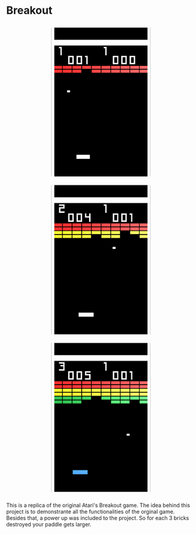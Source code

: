 # Breakout


<p align="center">
<img src="https://raw.githubusercontent.com/brunosdecampos/Unity-Breakout/master/Assets/Previews/preview1.png" width="265" hspace="10" vspace="10" />
<img src="https://raw.githubusercontent.com/brunosdecampos/Unity-Breakout/master/Assets/Previews/preview2.png" width="265" hspace="10" vspace="10" />
<img src="https://raw.githubusercontent.com/brunosdecampos/Unity-Breakout/master/Assets/Previews/preview3.png" width="265" hspace="10" vspace="10" />
</p>

This is a replica of the original Atari's Breakout game. The idea behind this project is to demonstrante all the functionalities of the orginal game. Besides that, a power up was included to the project. So for each 3 bricks destroyed your paddle gets larger. 

